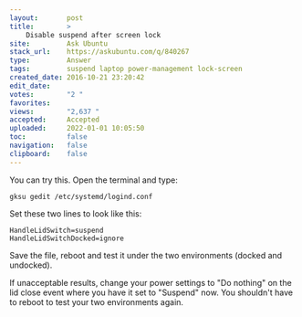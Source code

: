 ```yaml
---
layout:       post
title:        >
    Disable suspend after screen lock
site:         Ask Ubuntu
stack_url:    https://askubuntu.com/q/840267
type:         Answer
tags:         suspend laptop power-management lock-screen
created_date: 2016-10-21 23:20:42
edit_date:    
votes:        "2 "
favorites:    
views:        "2,637 "
accepted:     Accepted
uploaded:     2022-01-01 10:05:50
toc:          false
navigation:   false
clipboard:    false
---
```


You can try this. Open the terminal and type:

``` 
gksu gedit /etc/systemd/logind.conf

```

Set these two lines to look like this:

``` 
HandleLidSwitch=suspend
HandleLidSwitchDocked=ignore

```

Save the file, reboot and test it under the two environments (docked and undocked).

If unacceptable results, change your power settings to "Do nothing" on the lid close event where you have it set to "Suspend" now. You shouldn't have to reboot to test your two environments again.

